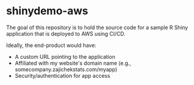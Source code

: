# shinydemo-aws

The goal of this repository is to hold the source code for a sample R Shiny application that is deployed to AWS using CI/CD.

Ideally, the end-product would have:
* A custom URL pointing to the application
* Affiliated with my website's domain name (e.g., somecompany.zajichekstats.com/myapp)
* Security/authentication for app access
